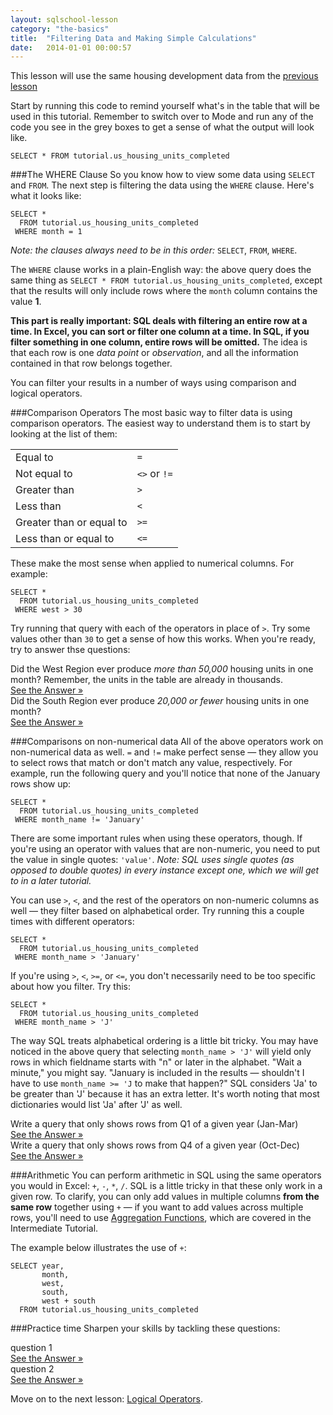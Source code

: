 ```yaml
---
layout: sqlschool-lesson
category: "the-basics"
title:  "Filtering Data and Making Simple Calculations"
date:   2014-01-01 00:00:57
---
```


This lesson will use the same housing development data from the [previous lesson](/the-basics/select-from.html)

Start by running this code to remind yourself what's in the table that will be used in this tutorial. Remember to switch over to Mode and run any of the code you see in the grey boxes to get a sense of what the output will look like.

    SELECT * FROM tutorial.us_housing_units_completed

###The WHERE Clause
So you know how to view some data using `SELECT` and `FROM`. The next step is filtering the data using the `WHERE` clause. Here's what it looks like:

    SELECT *
      FROM tutorial.us_housing_units_completed
     WHERE month = 1

*Note: the clauses always need to be in this order:* `SELECT`, `FROM`, `WHERE`.

The `WHERE` clause works in a plain-English way: the above query does the same thing as `SELECT * FROM tutorial.us_housing_units_completed`, except that the results will only include rows where the `month` column contains the value **1**.

**This part is really important: SQL deals with filtering an entire row at a time. In Excel, you can sort or filter one column at a time. In SQL, if you filter something in one column, entire rows will be omitted.** The idea is that each row is one *data point* or *observation*, and all the information contained in that row belongs together.

You can filter your results in a number of ways using comparison and logical operators.

###Comparison Operators
The most basic way to filter data is using comparison operators. The easiest way to understand them is to start by looking at the list of them:

<table>
  <tr><td>Equal to</td><td class="right"><code>=</code></td></tr>
  <tr><td>Not equal to</td><td class="right"><code><></code> or <code>!=</code></td></tr>
  <tr><td>Greater than</td><td class="right"><code>></code></td></tr>
  <tr><td>Less than</td><td class="right"><code><</code></td></tr>
  <tr><td>Greater than or equal to</td><td class="right"><code>>=</code></td></tr>
  <tr><td>Less than or equal to</td><td class="right"><code><=</code></td></tr>
</table>

These make the most sense when applied to numerical columns. For example:

    SELECT *
      FROM tutorial.us_housing_units_completed
     WHERE west > 30

Try running that query with each of the operators in place of `>`. Try some values other than `30` to get a sense of how this works. When you're ready, try to answer thse questions:

<div class="practice-prob">
  Did the West Region ever produce <em>more than 50,000</em> housing units in one month? Remember, the units in the table are already in thousands.
</div>
<div class="practice-prob-answer">
  <a href="http://stealth.modeanalytics.com/tutorial/reports/eb5326c39637" target="_blank">See the Answer &raquo;</a>
</div>

<div class="practice-prob">
  Did the South Region ever produce <em>20,000 or fewer</em> housing units in one month?
</div>
<div class="practice-prob-answer">
  <a href="http://stealth.modeanalytics.com/tutorial/reports/00e816870a30" target="_blank">See the Answer &raquo;</a>
</div>

###Comparisons on non-numerical data
All of the above operators work on non-numerical data as well. `=` and `!=` make perfect sense &mdash; they allow you to select rows that match or don't match any value, respectively. For example, run the following query and you'll notice that none of the January rows show up:

    SELECT *
      FROM tutorial.us_housing_units_completed
     WHERE month_name != 'January'

There are some important rules when using these operators, though. If you're using an operator with values that are non-numeric, you need to put the value in single quotes: `'value'`. *Note: SQL uses single quotes (as opposed to double quotes) in every instance except one, which we will get to in a later tutorial.*

You can use `>`, `<`, and the rest of the operators on non-numeric columns as well &mdash; they filter based on alphabetical order. Try running this a couple times with different operators:

    SELECT *
      FROM tutorial.us_housing_units_completed
     WHERE month_name > 'January'

If you're using `>`, `<`, `>=`, or `<=`, you don't necessarily need to be too specific about how you filter. Try this:

    SELECT *
      FROM tutorial.us_housing_units_completed
     WHERE month_name > 'J'

The way SQL treats alphabetical ordering is a little bit tricky. You may have noticed in the above query that selecting `month_name > 'J'` will yield only rows in which fieldname starts with "n" or later in the alphabet. "Wait a minute," you might say. "January is included in the results &mdash; shouldn't I have to use `month_name >= 'J` to make that happen?" SQL considers 'Ja' to be greater than 'J' because it has an extra letter. It's worth noting that most dictionaries would list 'Ja' after 'J' as well.

<div class="practice-prob">
  Write a query that only shows rows from Q1 of a given year (Jan-Mar)
</div>
<div class="practice-prob-answer">
  <a href="http://stealth.modeanalytics.com/tutorial/reports/1b0ec94376a6" target="_blank">See the Answer &raquo;</a>
</div>

<div class="practice-prob">
 Write a query that only shows rows from Q4 of a given year (Oct-Dec)
</div>
<div class="practice-prob-answer">
  <a href="http://stealth.modeanalytics.com/tutorial/reports/122ce812e03f" target="_blank">See the Answer &raquo;</a>
</div>

###Arithmetic
You can perform arithmetic in SQL using the same operators you would in Excel: `+`, `-`, `*`, `/`. SQL is a little tricky in that these only work in a given row. To clarify, you can only add values in multiple columns **from the same row** together using `+` &mdash; if you want to add values across multiple rows, you'll need to use [Aggregation Functions](/intermediate-sql/aggregation-functions.html), which are covered in the Intermediate Tutorial.

The example below illustrates the use of `+`:

    SELECT year,
           month,
           west,
           south,
           west + south
      FROM tutorial.us_housing_units_completed

<!--explanation of the above -->

<!-- example using another operator-->

<!-- parenthesis example -->

###Practice time
Sharpen your skills by tackling these questions:

<div class="practice-prob">
  question 1
</div>
<div class="practice-prob-answer">
  <a href="LINK">See the Answer &raquo;</a>
</div>

<div class="practice-prob">
 question 2
</div>
<div class="practice-prob-answer">
  <a href="LINK">See the Answer &raquo;</a>
</div>

Move on to the next lesson: [Logical Operators](/the-basics/logical-operators.html).
